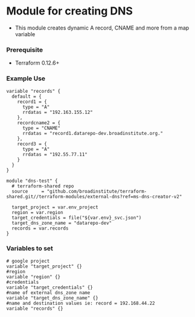 # Module for creating DNS

- This module creates dynamic A record, CNAME and more from a map variable

### Prerequisite
- Terraform 0.12.6+

### Example Use
```
variable "records" {
  default = {
    record1 = {
      type = "A"
      rrdatas = "192.163.155.12"
    },
    recordcname2 = {
      type = "CNAME"
      rrdatas = "record1.datarepo-dev.broadinstitute.org."
    },
    record3 = {
      type = "A"
      rrdatas = "192.55.77.11"
    }
  }
}

module "dns-test" {
  # terraform-shared repo
  source     = "github.com/broadinstitute/terraform-shared.git//terraform-modules/external-dns?ref=ms-dns-creator-v2"

  target_project = var.env_project
  region = var.region
  target_credentials = file("${var.env}_svc.json")
  target_dns_zone_name = "datarepo-dev"
  records = var.records
}
```
### Variables to set
```
# google project
variable "target_project" {}
#region
variable "region" {}
#credentials
variable "target_credentials" {}
#name of external dns_zone name
variable "target_dns_zone_name" {}
#name and destination values ie: record = 192.168.44.22
variable "records" {}
```
